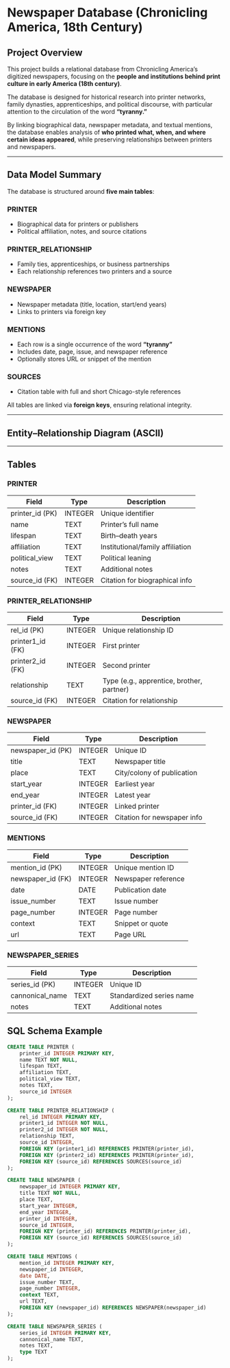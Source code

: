 # Newspaper Database (Chronicling America, 18th Century)

## Project Overview

This project builds a relational database from Chronicling America’s digitized newspapers, focusing on the **people and institutions behind print culture in early America (18th century)**.

The database is designed for historical research into printer networks, family dynasties, apprenticeships, and political discourse, with particular attention to the circulation of the word **“tyranny.”**

By linking biographical data, newspaper metadata, and textual mentions, the database enables analysis of **who printed what, when, and where certain ideas appeared**, while preserving relationships between printers and newspapers.

---

## Data Model Summary

The database is structured around **five main tables**:

### PRINTER
- Biographical data for printers or publishers  
- Political affiliation, notes, and source citations  

### PRINTER_RELATIONSHIP
- Family ties, apprenticeships, or business partnerships  
- Each relationship references two printers and a source  

### NEWSPAPER
- Newspaper metadata (title, location, start/end years)  
- Links to printers via foreign key  

### MENTIONS
- Each row is a single occurrence of the word **“tyranny”**  
- Includes date, page, issue, and newspaper reference  
- Optionally stores URL or snippet of the mention  

### SOURCES
- Citation table with full and short Chicago-style references  

All tables are linked via **foreign keys**, ensuring relational integrity.

---

## Entity–Relationship Diagram (ASCII)


---

## Tables

### PRINTER

| Field        | Type | Description |
|--------------|------|-------------|
| printer_id (PK) | INTEGER | Unique identifier |
| name         | TEXT | Printer’s full name |
| lifespan     | TEXT | Birth–death years |
| affiliation  | TEXT | Institutional/family affiliation |
| political_view | TEXT | Political leaning |
| notes        | TEXT | Additional notes |
| source_id (FK) | INTEGER | Citation for biographical info |

### PRINTER_RELATIONSHIP

| Field        | Type | Description |
|--------------|------|-------------|
| rel_id (PK)  | INTEGER | Unique relationship ID |
| printer1_id (FK) | INTEGER | First printer |
| printer2_id (FK) | INTEGER | Second printer |
| relationship | TEXT | Type (e.g., apprentice, brother, partner) |
| source_id (FK) | INTEGER | Citation for relationship |

### NEWSPAPER

| Field        | Type | Description |
|--------------|------|-------------|
| newspaper_id (PK) | INTEGER | Unique ID |
| title        | TEXT | Newspaper title |
| place        | TEXT | City/colony of publication |
| start_year   | INTEGER | Earliest year |
| end_year     | INTEGER | Latest year |
| printer_id (FK) | INTEGER | Linked printer |
| source_id (FK) | INTEGER | Citation for newspaper info |

### MENTIONS

| Field        | Type | Description |
|--------------|------|-------------|
| mention_id (PK) | INTEGER | Unique mention ID |
| newspaper_id (FK) | INTEGER | Newspaper reference |
| date         | DATE | Publication date |
| issue_number | TEXT | Issue number |
| page_number  | INTEGER | Page number |
| context      | TEXT | Snippet or quote |
| url          | TEXT | Page URL |

### NEWSPAPER_SERIES
| Field        | Type | Description |
|--------------|------|-------------|
| series_id (PK) | INTEGER | Unique ID |
| cannonical_name| TEXT | Standardized series name |
| notes        | TEXT | Additional notes |

## SQL Schema Example

```sql
CREATE TABLE PRINTER (
    printer_id INTEGER PRIMARY KEY,
    name TEXT NOT NULL,
    lifespan TEXT,
    affiliation TEXT,
    political_view TEXT,
    notes TEXT,
    source_id INTEGER
);

CREATE TABLE PRINTER_RELATIONSHIP (
    rel_id INTEGER PRIMARY KEY,
    printer1_id INTEGER NOT NULL,
    printer2_id INTEGER NOT NULL,
    relationship TEXT,
    source_id INTEGER,
    FOREIGN KEY (printer1_id) REFERENCES PRINTER(printer_id),
    FOREIGN KEY (printer2_id) REFERENCES PRINTER(printer_id),
    FOREIGN KEY (source_id) REFERENCES SOURCES(source_id)
);

CREATE TABLE NEWSPAPER (
    newspaper_id INTEGER PRIMARY KEY,
    title TEXT NOT NULL,
    place TEXT,
    start_year INTEGER,
    end_year INTEGER,
    printer_id INTEGER,
    source_id INTEGER,
    FOREIGN KEY (printer_id) REFERENCES PRINTER(printer_id),
    FOREIGN KEY (source_id) REFERENCES SOURCES(source_id)
);

CREATE TABLE MENTIONS (
    mention_id INTEGER PRIMARY KEY,
    newspaper_id INTEGER,
    date DATE,
    issue_number TEXT,
    page_number INTEGER,
    context TEXT,
    url TEXT,
    FOREIGN KEY (newspaper_id) REFERENCES NEWSPAPER(newspaper_id)
);

CREATE TABLE NEWSPAPER_SERIES (
    series_id INTEGER PRIMARY KEY,
    cannonical_name TEXT,
    notes TEXT,
    type TEXT
);
